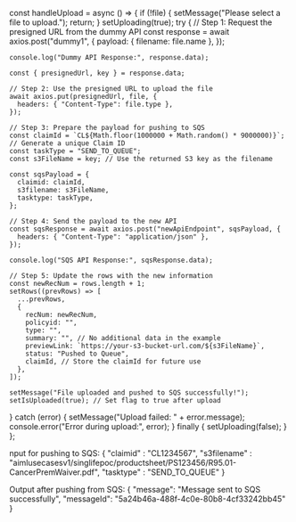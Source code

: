 const handleUpload = async () => {
  if (!file) {
    setMessage("Please select a file to upload.");
    return;
  }
  setUploading(true);
  try {
    // Step 1: Request the presigned URL from the dummy API
    const response = await axios.post("dummy1", {
      payload: { filename: file.name },
    });

    console.log("Dummy API Response:", response.data);

    const { presignedUrl, key } = response.data;

    // Step 2: Use the presigned URL to upload the file
    await axios.put(presignedUrl, file, {
      headers: { "Content-Type": file.type },
    });

    // Step 3: Prepare the payload for pushing to SQS
    const claimId = `CL${Math.floor(1000000 + Math.random() * 9000000)}`; // Generate a unique Claim ID
    const taskType = "SEND_TO_QUEUE";
    const s3FileName = key; // Use the returned S3 key as the filename

    const sqsPayload = {
      claimid: claimId,
      s3filename: s3FileName,
      tasktype: taskType,
    };

    // Step 4: Send the payload to the new API
    const sqsResponse = await axios.post("newApiEndpoint", sqsPayload, {
      headers: { "Content-Type": "application/json" },
    });

    console.log("SQS API Response:", sqsResponse.data);

    // Step 5: Update the rows with the new information
    const newRecNum = rows.length + 1;
    setRows((prevRows) => [
      ...prevRows,
      {
        recNum: newRecNum,
        policyid: "",
        type: "",
        summary: "", // No additional data in the example
        previewLink: `https://your-s3-bucket-url.com/${s3FileName}`,
        status: "Pushed to Queue",
        claimId, // Store the claimId for future use
      },
    ]);

    setMessage("File uploaded and pushed to SQS successfully!");
    setIsUploaded(true); // Set flag to true after upload
  } catch (error) {
    setMessage("Upload failed: " + error.message);
    console.error("Error during upload:", error);
  } finally {
    setUploading(false);
  }
};




nput for pushing to SQS:
{
   "claimid" : "CL1234567",
   "s3filename" : "aimlusecasesv1/singlifepoc/productsheet/PS123456/R95.01-CancerPremWaiver.pdf",
   "tasktype" : "SEND_TO_QUEUE"
}
 
Output after pushing from SQS:
{
   "message": "Message sent to SQS successfully",
   "messageId": "5a24b46a-488f-4c0e-80b8-4cf33242bb45"
}

